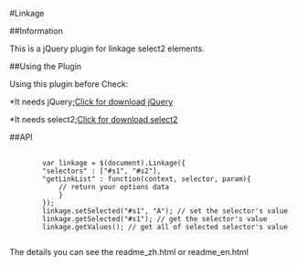 #Linkage

##Information

This is a jQuery plugin for linkage select2 elements.


##Using the Plugin


Using this plugin before Check:


*It needs jQuery;<a href="http://jquery.com/download/">Click for download jQuery</a>


*It needs select2;<a href="https://github.com/select2/select2/releases">Click for download select2</a>



##API

<pre>
	<code>
		var linkage = $(document).Linkage({
		"selectors" : ["#s1", "#s2"],
		"getLinkList" : function(context, selector, param){
			// return your options data
			}
		});
		linkage.setSelected("#s1", "A"); // set the selector's value
		linkage.getSelected("#s1"); // get the selector's value
		linkage.getValues(); // get all of selected selector's value
	</code>
</pre>



The details you can see the readme_zh.html or readme_en.html
